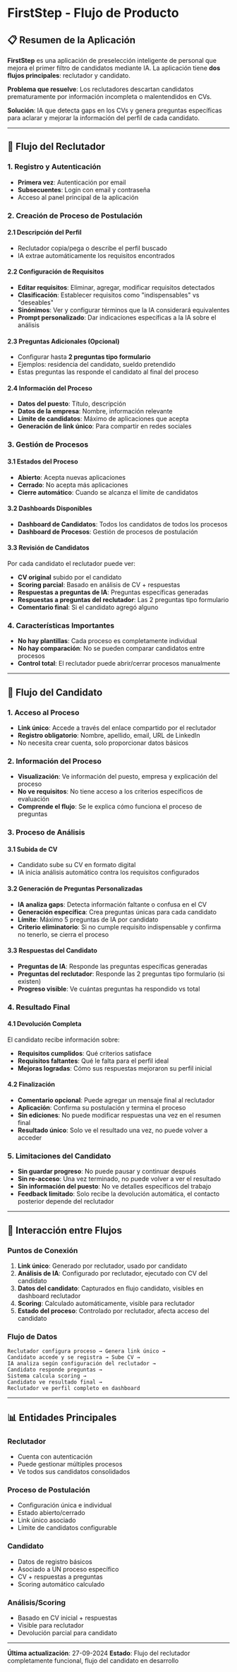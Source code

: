 # FirstStep - Flujo de Producto

## 📋 Resumen de la Aplicación

**FirstStep** es una aplicación de preselección inteligente de personal que mejora el primer filtro de candidatos mediante IA. La aplicación tiene **dos flujos principales**: reclutador y candidato.

**Problema que resuelve**: Los reclutadores descartan candidatos prematuramente por información incompleta o malentendidos en CVs.

**Solución**: IA que detecta gaps en los CVs y genera preguntas específicas para aclarar y mejorar la información del perfil de cada candidato.

---

## 🏢 Flujo del Reclutador

### 1. Registro y Autenticación
- **Primera vez**: Autenticación por email
- **Subsecuentes**: Login con email y contraseña
- Acceso al panel principal de la aplicación

### 2. Creación de Proceso de Postulación

#### 2.1 Descripción del Perfil
- Reclutador copia/pega o describe el perfil buscado
- IA extrae automáticamente los requisitos encontrados

#### 2.2 Configuración de Requisitos
- **Editar requisitos**: Eliminar, agregar, modificar requisitos detectados
- **Clasificación**: Establecer requisitos como "indispensables" vs "deseables"
- **Sinónimos**: Ver y configurar términos que la IA considerará equivalentes
- **Prompt personalizado**: Dar indicaciones específicas a la IA sobre el análisis

#### 2.3 Preguntas Adicionales (Opcional)
- Configurar hasta **2 preguntas tipo formulario**
- Ejemplos: residencia del candidato, sueldo pretendido
- Estas preguntas las responde el candidato al final del proceso

#### 2.4 Información del Proceso
- **Datos del puesto**: Título, descripción
- **Datos de la empresa**: Nombre, información relevante
- **Límite de candidatos**: Máximo de aplicaciones que acepta
- **Generación de link único**: Para compartir en redes sociales

### 3. Gestión de Procesos

#### 3.1 Estados del Proceso
- **Abierto**: Acepta nuevas aplicaciones
- **Cerrado**: No acepta más aplicaciones
- **Cierre automático**: Cuando se alcanza el límite de candidatos

#### 3.2 Dashboards Disponibles
- **Dashboard de Candidatos**: Todos los candidatos de todos los procesos
- **Dashboard de Procesos**: Gestión de procesos de postulación

#### 3.3 Revisión de Candidatos
Por cada candidato el reclutador puede ver:
- **CV original** subido por el candidato
- **Scoring parcial**: Basado en análisis de CV + respuestas
- **Respuestas a preguntas de IA**: Preguntas específicas generadas
- **Respuestas a preguntas del reclutador**: Las 2 preguntas tipo formulario
- **Comentario final**: Si el candidato agregó alguno

### 4. Características Importantes
- **No hay plantillas**: Cada proceso es completamente individual
- **No hay comparación**: No se pueden comparar candidatos entre procesos
- **Control total**: El reclutador puede abrir/cerrar procesos manualmente

---

## 👤 Flujo del Candidato

### 1. Acceso al Proceso
- **Link único**: Accede a través del enlace compartido por el reclutador
- **Registro obligatorio**: Nombre, apellido, email, URL de LinkedIn
- No necesita crear cuenta, solo proporcionar datos básicos

### 2. Información del Proceso
- **Visualización**: Ve información del puesto, empresa y explicación del proceso
- **No ve requisitos**: No tiene acceso a los criterios específicos de evaluación
- **Comprende el flujo**: Se le explica cómo funciona el proceso de preguntas

### 3. Proceso de Análisis

#### 3.1 Subida de CV
- Candidato sube su CV en formato digital
- IA inicia análisis automático contra los requisitos configurados

#### 3.2 Generación de Preguntas Personalizadas
- **IA analiza gaps**: Detecta información faltante o confusa en el CV
- **Generación específica**: Crea preguntas únicas para cada candidato
- **Límite**: Máximo 5 preguntas de IA por candidato
- **Criterio eliminatorio**: Si no cumple requisito indispensable y confirma no tenerlo, se cierra el proceso

#### 3.3 Respuestas del Candidato
- **Preguntas de IA**: Responde las preguntas específicas generadas
- **Preguntas del reclutador**: Responde las 2 preguntas tipo formulario (si existen)
- **Progreso visible**: Ve cuántas preguntas ha respondido vs total

### 4. Resultado Final

#### 4.1 Devolución Completa
El candidato recibe información sobre:
- **Requisitos cumplidos**: Qué criterios satisface
- **Requisitos faltantes**: Qué le falta para el perfil ideal
- **Mejoras logradas**: Cómo sus respuestas mejoraron su perfil inicial

#### 4.2 Finalización
- **Comentario opcional**: Puede agregar un mensaje final al reclutador
- **Aplicación**: Confirma su postulación y termina el proceso
- **Sin ediciones**: No puede modificar respuestas una vez en el resumen final
- **Resultado único**: Solo ve el resultado una vez, no puede volver a acceder

### 5. Limitaciones del Candidato
- **Sin guardar progreso**: No puede pausar y continuar después
- **Sin re-acceso**: Una vez terminado, no puede volver a ver el resultado
- **Sin información del puesto**: No ve detalles específicos del trabajo
- **Feedback limitado**: Solo recibe la devolución automática, el contacto posterior depende del reclutador

---

## 🔄 Interacción entre Flujos

### Puntos de Conexión
1. **Link único**: Generado por reclutador, usado por candidato
2. **Análisis de IA**: Configurado por reclutador, ejecutado con CV del candidato
3. **Datos del candidato**: Capturados en flujo candidato, visibles en dashboard reclutador
4. **Scoring**: Calculado automáticamente, visible para reclutador
5. **Estado del proceso**: Controlado por reclutador, afecta acceso del candidato

### Flujo de Datos
```
Reclutador configura proceso → Genera link único →
Candidato accede y se registra → Sube CV →
IA analiza según configuración del reclutador →
Candidato responde preguntas →
Sistema calcula scoring →
Candidato ve resultado final →
Reclutador ve perfil completo en dashboard
```

---

## 📊 Entidades Principales

### Reclutador
- Cuenta con autenticación
- Puede gestionar múltiples procesos
- Ve todos sus candidatos consolidados

### Proceso de Postulación
- Configuración única e individual
- Estado abierto/cerrado
- Link único asociado
- Límite de candidatos configurable

### Candidato
- Datos de registro básicos
- Asociado a UN proceso específico
- CV + respuestas a preguntas
- Scoring automático calculado

### Análisis/Scoring
- Basado en CV inicial + respuestas
- Visible para reclutador
- Devolución parcial para candidato

---

**Última actualización**: 27-09-2024
**Estado**: Flujo del reclutador completamente funcional, flujo del candidato en desarrollo
